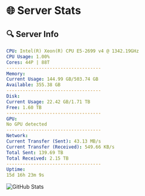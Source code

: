 # 🌐 Server Stats
## 🔍 Server Info
```yaml
CPU: Intel(R) Xeon(R) CPU E5-2699 v4 @ 1342.19GHz
CPU Usage: 1.00%
Cores: 44P | 88T
-----------------------------------
Memory:
Current Usage: 144.99 GB/503.74 GB
Available: 355.38 GB
-----------------------------------
Disk:
Current Usage: 22.42 GB/1.71 TB
Free: 1.60 TB
-----------------------------------
GPU:
No GPU detected
-----------------------------------
Network:
Current Transfer (Sent): 43.13 MB/s
Current Transfer (Received): 549.66 KB/s
Total Sent: 139.69 TB
Total Received: 2.15 TB
-----------------------------------
Uptime:
15d 16h 23m 9s
```
![GitHub Stats](https://img.shields.io/badge/Updated-2025-02-23_15:06:27-blue)